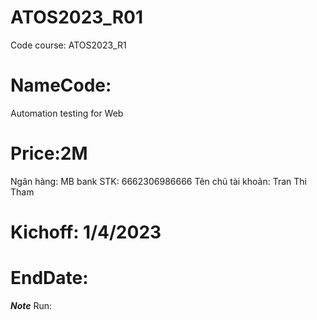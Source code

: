 # ATOS2023_R01
Code course: ATOS2023_R1
# NameCode:
Automation testing for Web
# Price:2M
Ngân hàng: MB bank
STK: 6662306986666
Tên chủ tài khoản: Tran Thi Tham
# Kichoff: 1/4/2023
# EndDate:

*****Note*****
Run:

